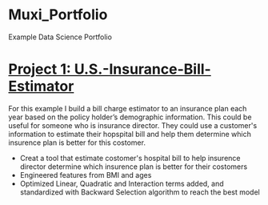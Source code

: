 # Muxi_Portfolio
Example Data Science Portfolio
# [Project 1: U.S.-Insurance-Bill-Estimator](https://github.com/jesse980107/U.S.-Insurance-Bill-Estimator)
For this example I build a bill charge estimator to an insurance plan each year based on the policy holder’s demographic information. This could be useful for someone who is insurance director. They could use a customer's information to estimate their hopspital bill and help them determine which insurence plan is better for this costomer.
* Creat a tool that estimate costomer's hospital bill to help insurence director determine which insurence plan is better for their costomers
* Engineered features from BMI and ages
* Optimized Linear, Quadratic and Interaction terms added, and standardized with Backward Selection algorithm to reach the best model
